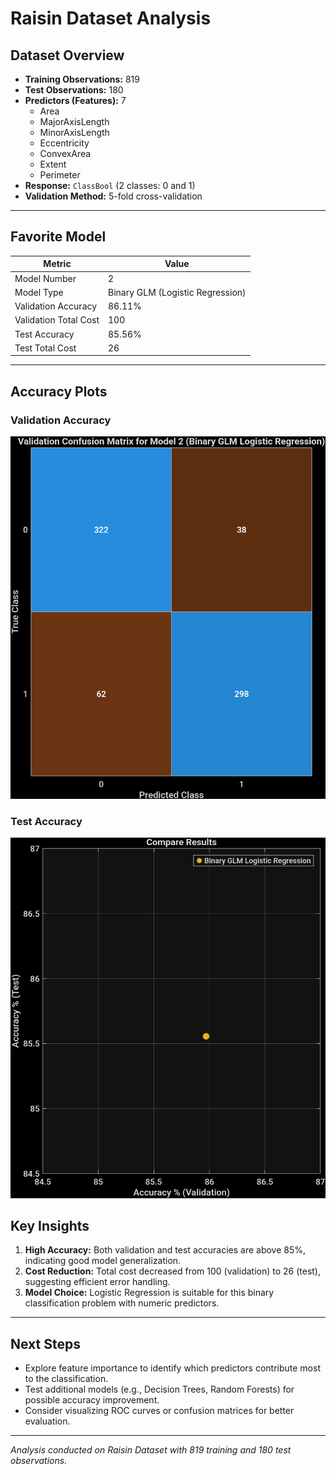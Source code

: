# Raisin Dataset Analysis

## Dataset Overview
- **Training Observations:** 819  
- **Test Observations:** 180  
- **Predictors (Features):** 7  
  - Area  
  - MajorAxisLength  
  - MinorAxisLength  
  - Eccentricity  
  - ConvexArea  
  - Extent  
  - Perimeter  
- **Response:** `ClassBool` (2 classes: 0 and 1)  
- **Validation Method:** 5-fold cross-validation  

---

## Favorite Model

| Metric | Value |
|--------|-------|
| Model Number | 2 |
| Model Type | Binary GLM (Logistic Regression) |
| Validation Accuracy | 86.11% |
| Validation Total Cost | 100 |
| Test Accuracy | 85.56% |
| Test Total Cost | 26 |

---

## Accuracy Plots

### Validation Accuracy
![Validation Accuracy](accuracy_validation.png)

### Test Accuracy
![Test Accuracy](accuracy_test.png)

## Key Insights
1. **High Accuracy:** Both validation and test accuracies are above 85%, indicating good model generalization.  
2. **Cost Reduction:** Total cost decreased from 100 (validation) to 26 (test), suggesting efficient error handling.  
3. **Model Choice:** Logistic Regression is suitable for this binary classification problem with numeric predictors.

---

## Next Steps
- Explore feature importance to identify which predictors contribute most to the classification.  
- Test additional models (e.g., Decision Trees, Random Forests) for possible accuracy improvement.  
- Consider visualizing ROC curves or confusion matrices for better evaluation.

---

*Analysis conducted on Raisin Dataset with 819 training and 180 test observations.*
